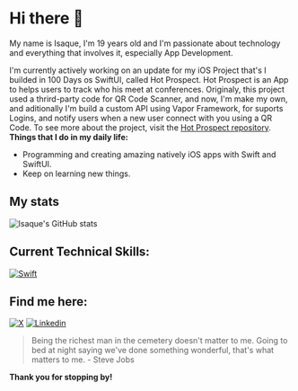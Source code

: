 # Hi there 👋

My name is Isaque, I'm 19 years old and I'm passionate about technology and everything that involves it, especially App Development.

I'm currently actively working on an update for my iOS Project that's I builded in 100 Days os SwiftUI, called Hot Prospect. Hot Prospect is an App to helps users to track who his meet at conferences. Originaly, this project used a thrird-party code for QR Code Scanner, and now, I'm make my own, and aditionally I'm build a custom API using Vapor Framework, for suports Logins, and notify users when a new user connect with you using a QR Code.
To see more about the project, visit the [Hot Prospect repository](https://github.com/isaqueDaSilva/HotProspects).
**Things that I do in my daily life:**
* Programming and creating amazing natively iOS apps with Swift and SwiftUI.
* Keep on learning new things.

## My stats
![Isaque's GitHub stats](https://github-readme-stats.vercel.app/api?username=isaqueDaSilva&show_icons=true&theme=radical)

## Current Technical Skills:
[![Swift](https://skillicons.dev/icons?i=swift)](https://www.swift.org)

## Find me here:
[![X](https://skillicons.dev/icons?i=twitter)](https://x.com/dev_zaquin?s=21)
[![Linkedin](https://skillicons.dev/icons?i=linkedin)](https://www.linkedin.com/in/isaque-da-silva-b5870329a?utm_source=share&utm_campaign=share_via&utm_content=profile&utm_medium=ios_app)

> Being the richest man in the cemetery doesn't matter to me. Going to bed at night saying we've done something wonderful, that's what matters to me. - Steve Jobs
> 
**Thank you for stopping by!**
<!--
**isaqueDaSilva/isaqueDaSilva** is a ✨ _special_ ✨ repository because its `README.md` (this file) appears on your GitHub profile.

Here are some ideas to get you started:

- 🔭 I’m currently working on ...
- 🌱 I’m currently learning ...
- 👯 I’m looking to collaborate on ...
- 🤔 I’m looking for help with ...
- 💬 Ask me about ...
- 📫 How to reach me: ...
- 😄 Pronouns: ...
- ⚡ Fun fact: ...
-->
